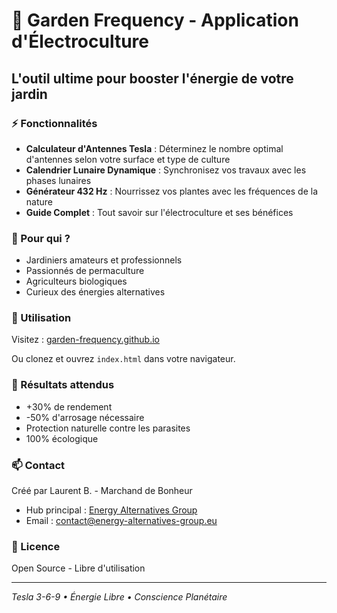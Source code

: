 # 🌱 Garden Frequency - Application d'Électroculture

## L'outil ultime pour booster l'énergie de votre jardin

### ⚡ Fonctionnalités

- **Calculateur d'Antennes Tesla** : Déterminez le nombre optimal d'antennes selon votre surface et type de culture
- **Calendrier Lunaire Dynamique** : Synchronisez vos travaux avec les phases lunaires
- **Générateur 432 Hz** : Nourrissez vos plantes avec les fréquences de la nature
- **Guide Complet** : Tout savoir sur l'électroculture et ses bénéfices

### 🎯 Pour qui ?

- Jardiniers amateurs et professionnels
- Passionnés de permaculture
- Agriculteurs biologiques
- Curieux des énergies alternatives

### 🚀 Utilisation

Visitez : [garden-frequency.github.io](https://lemarchanddebonheur9.github.io/garden-frequency/)

Ou clonez et ouvrez `index.html` dans votre navigateur.

### 💚 Résultats attendus

- +30% de rendement
- -50% d'arrosage nécessaire
- Protection naturelle contre les parasites
- 100% écologique

### 📫 Contact

Créé par Laurent B. - Marchand de Bonheur
- Hub principal : [Energy Alternatives Group](https://lemarchanddebonheur9.github.io/energy-alternatives-group/)
- Email : contact@energy-alternatives-group.eu

### 📜 Licence

Open Source - Libre d'utilisation

---
*Tesla 3-6-9 • Énergie Libre • Conscience Planétaire*
